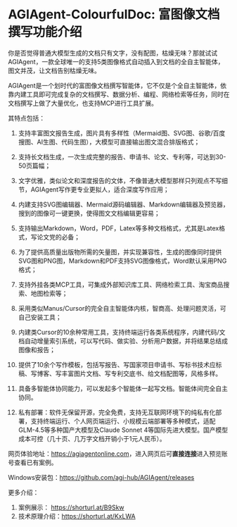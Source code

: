 # **AGIAgent-ColourfulDoc: 富图像文档撰写功能介绍**

你是否觉得普通大模型生成的文档只有文字，没有配图，枯燥无味？那就试试AGIAgent，一款全球唯一的支持5类图像格式自动插入到文档的全自主智能体，图文并茂，让文档告别枯燥无味。

AGIAgent是一个划时代的富图像文档撰写智能体，它不仅是个全自主智能体，依靠内建工具即可完成复杂的文档撰写、数据分析、编程、网络检索等任务，同时在文档撰写上做了大量优化，也支持MCP进行工具扩展。

其特点包括：

1.  支持丰富图文报告生成，图片具有多样性（Mermaid图、SVG图、谷歌/百度搜图、AI生图、代码生图），大模型可直接输出图文混合排版格式；

2.  支持长文档生成，一次生成完整的报告、申请书、论文、专利等，可达到30-50页篇幅；

3.  文字优雅，类似论文和深度报告的文体，不像普通大模型那样只列观点不写细节，AGIAgent写作更专业更拟人，适合深度写作应用；

4.  内建支持SVG图编辑器、Mermaid源码编辑器、Markdown编辑器及预览器，搜到的图像可一键更换，使得图文文档编辑更容易；

5.  支持输出Markdown，Word，PDF，Latex等多种文档格式，尤其是Latex格式，写论文党的必备；

6.  为了提供高质量出版物所需的矢量图，并实现兼容性，生成的图像同时提供SVG图和PNG图，Markdown和PDF支持SVG图像格式，Word默认采用PNG格式；

7.  支持外挂各类MCP工具，可集成外部知识库工具、网络检索工具、淘宝商品搜索、地图检索等；

8.  采用类似Manus/Cursor的完全自主智能体内核，智商高、处理问题灵活，可自己安装工具；

9.  内建类Cursor的10余种常用工具，支持终端运行各类系统程序，内建代码/文档自动增量索引系统，可以写代码、做实验、分析用户数据，并将结果总结成图像和报告；

10. 提供了10余个写作模板，包括写报告、写国家项目申请书、写标书技术应标稿、写博客、写丰富图片文档、写专利交底书、给文档配图等，风格多样。

11. 具备多智能体协同能力，可以发起多个智能体一起写文档。智能体间完全自主协同。

12. 私有部署：软件无保留开源，完全免费，支持无互联网环境下的纯私有化部署，支持终端运行、个人网页端运行、小规模云端部署等多种模式，适配GLM-4.5等多种国产大模型及Claude Sonnet 4等国际先进大模型。国产模型成本可控（几十页、几万字文档开销小于1元人民币）。


网页体验地址：<https://agiagentonline.com>，进入网页后可**直接连接**进入预览账号查看已有案例。

Windows安装包：<https://github.com/agi-hub/AGIAgent/releases>

更多介绍：
1. 案例展示： <https://shorturl.at/B9Skw>
2. 技术原理介绍：<https://shorturl.at/KxLWA>
